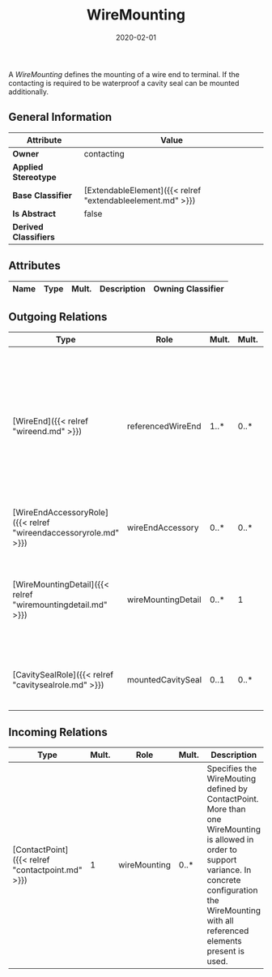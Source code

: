 ﻿---
title: WireMounting
toc: false
type: specs
date: "2020-02-01"
draft: false
specification: VEC
version: 1.2.0
documentType: "Recommendation"
elementType: Class
classes:
  - WireMounting
menu_name: vec-1.2.0
---
<p> A <i>WireMounting</i> defines the mounting of a wire end to terminal. If the contacting is required to be waterproof a cavity seal can be mounted additionally.      </p>

## General Information

| Attribute               | Value |
|-------------------------|-------|
| **Owner**               | contacting |
| **Applied Stereotype**  |   |
| **Base Classifier**     | [ExtendableElement]({{< relref "extendableelement.md" >}})<br/>  |
| **Is Abstract**         | false |
| **Derived Classifiers** |   |

## Attributes
|  Name  |  Type  |  Mult.  |  Description  |  Owning Classifier  |
|--------|--------|---------|---------------|--------------|

## Outgoing Relations
|    Type  |   Role   |   Mult.   |   Mult.   |   Description   |
|----------|----------|-----------|-----------|-----------------|
| [WireEnd]({{< relref "wireend.md" >}}) | referencedWireEnd | 1..* | 0..* | <p> References the wire ends that are used for the wire mounting. The minimum cardinality is one, because a wire mounting without wire end makes no sense.     </p>      <p> The maximum cardinality is * in order to support multi crimps.      </p> |
| [WireEndAccessoryRole]({{< relref "wireendaccessoryrole.md" >}}) | wireEndAccessory | 0..* | 0..* |  |
| [WireMountingDetail]({{< relref "wiremountingdetail.md" >}}) | wireMountingDetail | 0..* | 1 | <p> Specifies the WireMoutingDetails, if a detailed description of the relationships between WireEnds and WireReceptions is needed.      </p> |
| [CavitySealRole]({{< relref "cavitysealrole.md" >}}) | mountedCavitySeal | 0..1 | 0..* | <p> References the cavity seal that is used for the wire mounting.      </p> |
##  Incoming Relations
|    Type  |   Mult.  |   Role    |   Mult.   |   Description  |
|----------|----------|-----------|-----------|----------------|
| [ContactPoint]({{< relref "contactpoint.md" >}}) | 1 | wireMounting | 0..* | Specifies the WireMouting defined by ContactPoint. More than one WireMounting is allowed in order to support variance. In concrete configuration the WireMounting with all referenced elements present is used. |
